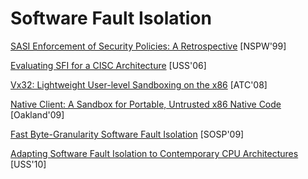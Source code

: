 # Software Fault Isolation

[SASI Enforcement of Security Policies: A Retrospective](https://www.cs.cornell.edu/fbs/publications/sasiNSPW.ps) [NSPW'99]

[Evaluating SFI for a CISC Architecture](http://groups.csail.mit.edu/pag/pubs/pittsfield-usenix2006.pdf) [USS'06]

[Vx32: Lightweight User-level Sandboxing on the x86](https://pdfs.semanticscholar.org/1ce0/4e9007a26a21104b8bf4aedc81654463119a.pdf?_ga=2.45664096.598654028.1546450325-1063382891.1546450325) [ATC'08]

[Native Client: A Sandbox for Portable, Untrusted x86 Native Code](https://static.googleusercontent.com/media/research.google.com/en//pubs/archive/34913.pdf) [Oakland'09]

[Fast Byte-Granularity Software Fault Isolation](https://www.sigops.org/s/conferences/sosp/2009/papers/castro-sosp09.pdf) [SOSP'09]

[Adapting Software Fault Isolation to Contemporary CPU Architectures](https://www.usenix.org/legacy/events/sec10/tech/full_papers/Sehr.pdf) [USS'10]

